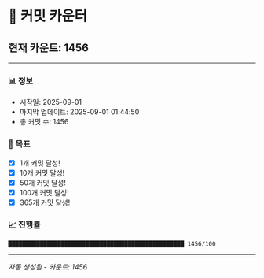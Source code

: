 # 🔢 커밋 카운터

## 현재 카운트: 1456

---

### 📊 정보
- 시작일: 2025-09-01
- 마지막 업데이트: 2025-09-01 01:44:50
- 총 커밋 수: 1456

### 🎯 목표
- [x] 1개 커밋 달성!
- [x] 10개 커밋 달성!
- [x] 50개 커밋 달성!
- [x] 100개 커밋 달성!
- [x] 365개 커밋 달성!

### 📈 진행률
```
██████████████████████████████████████████████████ 1456/100
```

---
*자동 생성됨 - 카운트: 1456*
